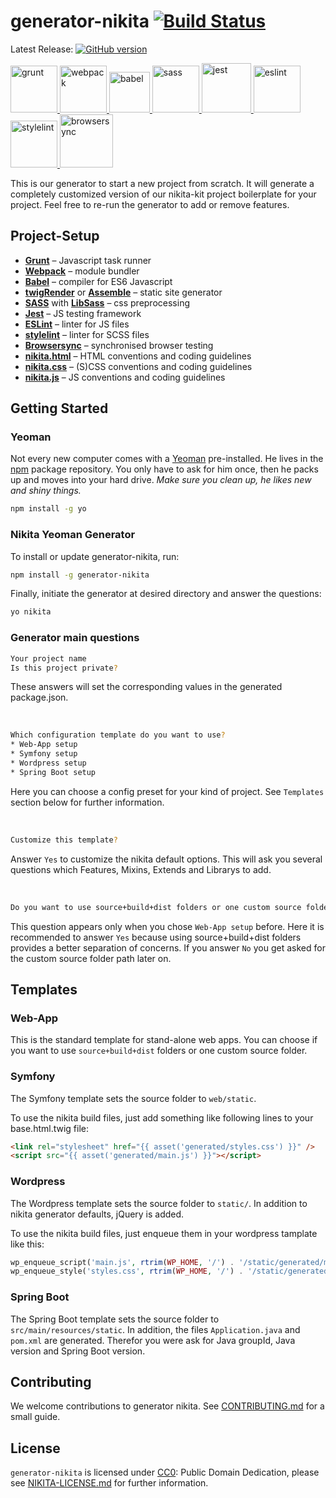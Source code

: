 # generator-nikita [![Build Status](https://secure.travis-ci.org/nikita-kit/generator-nikita.png?branch=master)](https://travis-ci.org/nikita-kit/generator-nikita)

Latest Release: [![GitHub version](https://badge.fury.io/gh/nikita-kit%2Fgenerator-nikita.png)](https://github.com/nikita-kit/generator-nikita/releases)

<a href="http://gruntjs.com/">
    <img height="75" src="https://cdn.rawgit.com/nikita-kit/generator-nikita/master/img/grunt.svg" alt="grunt">
</a>
<a href="https://webpack.js.org/">
    <img height="75" src="https://cdn.rawgit.com/nikita-kit/generator-nikita/master/img/webpack.svg" alt="webpack">
</a>
<a href="https://babeljs.io/">
    <img height="65" src="https://cdn.rawgit.com/nikita-kit/generator-nikita/master/img/babel.svg" alt="babel">
</a>
<a href="https://github.com/sass/node-sass">
    <img height="75" src="https://cdn.rawgit.com/nikita-kit/generator-nikita/master/img/node-sass.svg" alt="sass">
</a>
<a href="https://facebook.github.io/jest/">
    <img height="79" src="https://cdn.rawgit.com/nikita-kit/generator-nikita/master/img/jest.svg" alt="jest">
</a>
<a href="http://eslint.org/">
    <img height="75" src="https://cdn.rawgit.com/nikita-kit/generator-nikita/master/img/eslint.svg" alt="eslint">
</a>
<a href="https://stylelint.io/">
    <img height="75" src="https://cdn.rawgit.com/nikita-kit/generator-nikita/master/img/stylelint.svg" alt="stylelint">
</a>
<a href="https://browsersync.io/">
    <img height="85" src="https://cdn.rawgit.com/nikita-kit/generator-nikita/master/img/browsersync.svg" alt="browsersync">
</a>


This is our generator to start a new project from scratch.
It will generate a completely customized version of our nikita-kit project boilerplate for your project.
Feel free to re-run the generator to add or remove features.


## Project-Setup

- [__Grunt__](http://gruntjs.com/) – Javascript task runner
- [__Webpack__](https://webpack.js.org/) – module bundler
- [__Babel__](https://babeljs.io/) – compiler for ES6 Javascript
- [__twigRender__](https://github.com/stefanullinger/grunt-twig-render) or [__Assemble__](http://assemble.io/) – static site generator
- [__SASS__](http://sass-lang.com/) with [__LibSass__](http://libsass.org/) – css preprocessing
- [__Jest__](https://facebook.github.io/jest/) – JS testing framework
- [__ESLint__](http://eslint.org/) – linter for JS files
- [__stylelint__](https://stylelint.io/) – linter for SCSS files
- [__Browsersync__](https://browsersync.io/) – synchronised browser testing
- [__nikita.html__](https://github.com/nikita-kit/nikita-html) – HTML conventions and coding guidelines
- [__nikita.css__](https://github.com/nikita-kit/nikita-css) – (S)CSS conventions and coding guidelines
- [__nikita.js__](https://github.com/nikita-kit/nikita-js) – JS conventions and coding guidelines


## Getting Started

### Yeoman

Not every new computer comes with a [Yeoman](http://yeoman.io/) pre-installed. He lives in the [npm](https://npmjs.org) package repository. You only have to ask for him once, then he packs up and moves into your hard drive. *Make sure you clean up, he likes new and shiny things.*

```bash
npm install -g yo
```

### Nikita Yeoman Generator

To install or update generator-nikita, run:

```bash
npm install -g generator-nikita
```

Finally, initiate the generator at desired directory and answer the questions:

```bash
yo nikita
```

### Generator main questions

```bash
Your project name
Is this project private?
```

These answers will set the corresponding values in the generated package.json.

&nbsp;

```bash
Which configuration template do you want to use?
* Web-App setup
* Symfony setup
* Wordpress setup
* Spring Boot setup
```

Here you can choose a config preset for your kind of project.
See `Templates` section below for further information.

&nbsp;

```bash
Customize this template?
```

Answer `Yes` to customize the nikita default options.
This will ask you several questions which Features, Mixins, Extends and Librarys to add.

&nbsp;

```bash
Do you want to use source+build+dist folders or one custom source folder?
```

This question appears only when you chose `Web-App setup` before.
Here it is recommended to answer `Yes` because using source+build+dist folders provides a better separation of concerns.
If you answer `No` you get asked for the custom source folder path later on.


## Templates

### Web-App

This is the standard template for stand-alone web apps.
You can choose if you want to use `source+build+dist` folders or one custom source folder.

### Symfony

The Symfony template sets the source folder to `web/static`.

To use the nikita build files, just add something like following lines to your base.html.twig file:
```html
<link rel="stylesheet" href="{{ asset('generated/styles.css') }}" />
<script src="{{ asset('generated/main.js') }}"></script>
```

### Wordpress

The Wordpress template sets the source folder to `static/`.
In addition to nikita generator defaults, jQuery is added.

To use the nikita build files, just enqueue them in your wordpress tamplate like this:
```php
wp_enqueue_script('main.js', rtrim(WP_HOME, '/') . '/static/generated/main.js', array(), '1.0', false);
wp_enqueue_style('styles.css', rtrim(WP_HOME, '/') . '/static/generated/styles.css', array(), '1.0', 'all');
```

### Spring Boot

The Spring Boot template sets the source folder to `src/main/resources/static`.
In addition, the files `Application.java` and `pom.xml` are generated.
Therefor you were ask for Java groupId, Java version and Spring Boot version.


## Contributing

We welcome contributions to generator nikita. See [CONTRIBUTING.md](CONTRIBUTING.md) for a small guide.


## License

`generator-nikita` is licensed under [CC0](http://creativecommons.org/publicdomain/zero/1.0/): Public Domain Dedication, please see
[NIKITA-LICENSE.md](NIKITA-LICENSE.md) for further information.
